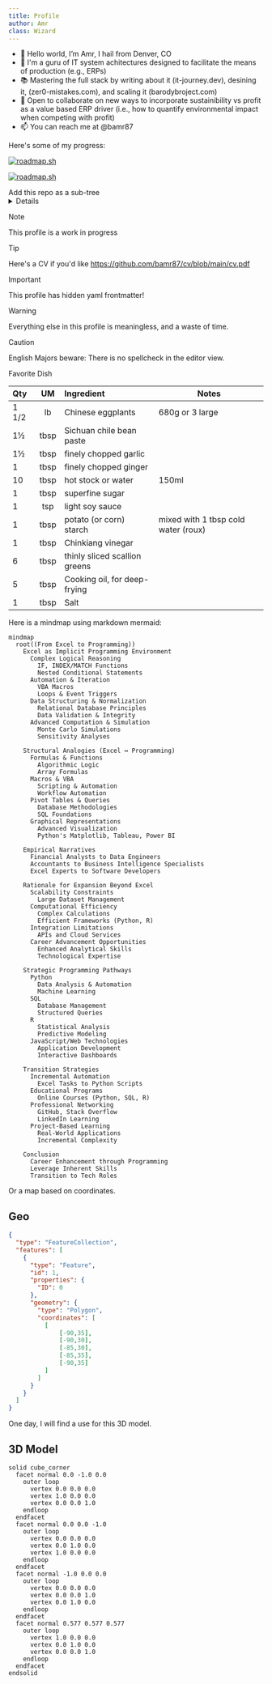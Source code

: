 ```yaml
---
title: Profile
author: Amr
class: Wizard
---
```


<!---
bamr87/bamr87 is a ✨ special ✨ repository because its `README.md` (this file) appears on your GitHub profile.
You can click the Preview link to take a look at your changes.
--->

- 👋 Hello world, I’m Amr, I hail from Denver, CO
- 🤖 I'm a guru of IT system achitectures designed to facilitate the means of production (e.g., ERPs)
- 📚 Mastering the full stack by writing about it (it-journey.dev), desining it, (zer0-mistakes.com), and scaling it (barodybroject.com)
- 🧐 Open to collaborate on new ways to incorporate sustainibility vs profit as a value based ERP driver (i.e., how to quantify environmental impact when competing with profit)
- 📫 You can reach me at @bamr87

Here's some of my progress:

[![roadmap.sh](https://api.roadmap.sh/v1-badge/tall/6553d32668ca6026132e78a8?variant=dark)](https://roadmap.sh)


[![roadmap.sh](https://api.roadmap.sh/v1-badge/wide/6553d32668ca6026132e78a8?variant=dark)](https://roadmap.sh)


<summary>Add this repo as a sub-tree</summary>
<details>

```shell
# Add the GitHub profile repository as a remote repository

gh repo clone bamr87/bamr87

code README.md

```
    
</details>

> [!NOTE]
> This profile is a work in progress 

> [!TIP]
> Here's a CV if you'd like
> https://github.com/bamr87/cv/blob/main/cv.pdf

> [!IMPORTANT]
> This profile has hidden yaml frontmatter!

> [!WARNING]
> Everything else in this profile is meaningless, and a waste of time.

> [!CAUTION]
> English Majors beware: There is no spellcheck in the editor view.

Favorite Dish

| Qty   |  UM  | Ingredient                    | Notes                               |
| :---- | :--: | :---------------------------- | ----------------------------------- |
| 1 1/2 |  lb  | Chinese eggplants             | 680g or 3 large                     |
| 1½    | tbsp | Sichuan chile bean paste      |                                     |
| 1½    | tbsp | finely chopped garlic         |                                     |
| 1     | tbsp | finely chopped ginger         |                                     |
| 10    | tbsp | hot stock or water            | 150ml                               |
| 1     | tbsp | superfine sugar               |                                     |
| 1     | tsp  | light soy sauce               |                                     |
| 1     | tbsp | potato (or corn) starch       | mixed with 1 tbsp cold water (roux) |
| 1     | tbsp | Chinkiang vinegar             |                                     |
| 6     | tbsp | thinly sliced scallion greens |                                     |
| 5     | tbsp | Cooking oil, for deep-frying  |                                     |
| 1     | tbsp | Salt                          |                                     |

Here is a mindmap using markdown mermaid:

```mermaid
mindmap
  root((From Excel to Programming))
    Excel as Implicit Programming Environment
      Complex Logical Reasoning
        IF, INDEX/MATCH Functions
        Nested Conditional Statements
      Automation & Iteration
        VBA Macros
        Loops & Event Triggers
      Data Structuring & Normalization
        Relational Database Principles
        Data Validation & Integrity
      Advanced Computation & Simulation
        Monte Carlo Simulations
        Sensitivity Analyses

    Structural Analogies (Excel ↔ Programming)
      Formulas & Functions
        Algorithmic Logic
        Array Formulas
      Macros & VBA
        Scripting & Automation
        Workflow Automation
      Pivot Tables & Queries
        Database Methodologies
        SQL Foundations
      Graphical Representations
        Advanced Visualization
        Python's Matplotlib, Tableau, Power BI

    Empirical Narratives
      Financial Analysts to Data Engineers
      Accountants to Business Intelligence Specialists
      Excel Experts to Software Developers

    Rationale for Expansion Beyond Excel
      Scalability Constraints
        Large Dataset Management
      Computational Efficiency
        Complex Calculations
        Efficient Frameworks (Python, R)
      Integration Limitations
        APIs and Cloud Services
      Career Advancement Opportunities
        Enhanced Analytical Skills
        Technological Expertise

    Strategic Programming Pathways
      Python
        Data Analysis & Automation
        Machine Learning
      SQL
        Database Management
        Structured Queries
      R
        Statistical Analysis
        Predictive Modeling
      JavaScript/Web Technologies
        Application Development
        Interactive Dashboards

    Transition Strategies
      Incremental Automation
        Excel Tasks to Python Scripts
      Educational Programs
        Online Courses (Python, SQL, R)
      Professional Networking
        GitHub, Stack Overflow
        LinkedIn Learning
      Project-Based Learning
        Real-World Applications
        Incremental Complexity

    Conclusion
      Career Enhancement through Programming
      Leverage Inherent Skills
      Transition to Tech Roles
```

Or a map based on coordinates.

## Geo

```geojson
{
  "type": "FeatureCollection",
  "features": [
    {
      "type": "Feature",
      "id": 1,
      "properties": {
        "ID": 0
      },
      "geometry": {
        "type": "Polygon",
        "coordinates": [
          [
              [-90,35],
              [-90,30],
              [-85,30],
              [-85,35],
              [-90,35]
          ]
        ]
      }
    }
  ]
}
```

One day, I will find a use for this 3D model. 

## 3D Model 

```stl
solid cube_corner
  facet normal 0.0 -1.0 0.0
    outer loop
      vertex 0.0 0.0 0.0
      vertex 1.0 0.0 0.0
      vertex 0.0 0.0 1.0
    endloop
  endfacet
  facet normal 0.0 0.0 -1.0
    outer loop
      vertex 0.0 0.0 0.0
      vertex 0.0 1.0 0.0
      vertex 1.0 0.0 0.0
    endloop
  endfacet
  facet normal -1.0 0.0 0.0
    outer loop
      vertex 0.0 0.0 0.0
      vertex 0.0 0.0 1.0
      vertex 0.0 1.0 0.0
    endloop
  endfacet
  facet normal 0.577 0.577 0.577
    outer loop
      vertex 1.0 0.0 0.0
      vertex 0.0 1.0 0.0
      vertex 0.0 0.0 1.0
    endloop
  endfacet
endsolid
```
